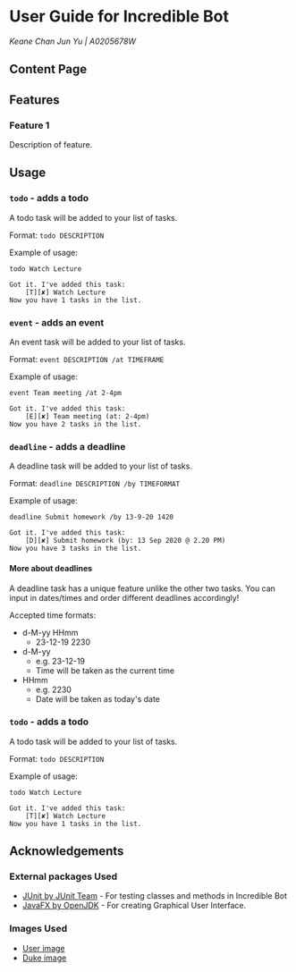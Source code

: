 # User Guide for Incredible Bot

*Keane Chan Jun Yu | A0205678W*

## Content Page

## Features 

### Feature 1 
Description of feature.

## Usage

### `todo` - adds a todo

A todo task will be added to your list of tasks.

Format: `todo DESCRIPTION`

Example of usage:

`todo Watch Lecture`

```
Got it. I've added this task:
    [T][✘] Watch Lecture
Now you have 1 tasks in the list.
```

### `event` - adds an event

An event task will be added to your list of tasks.

Format: `event DESCRIPTION /at TIMEFRAME`

Example of usage:

`event Team meeting /at 2-4pm`

```
Got it. I've added this task:
    [E][✘] Team meeting (at: 2-4pm)
Now you have 2 tasks in the list.
```

### `deadline` - adds a deadline

A deadline task will be added to your list of tasks.

Format: `deadline DESCRIPTION /by TIMEFORMAT`

Example of usage:

`deadline Submit homework /by 13-9-20 1420`

```
Got it. I've added this task:
    [D][✘] Submit homework (by: 13 Sep 2020 @ 2.20 PM)
Now you have 3 tasks in the list.
```

#### More about deadlines
A deadline task has a unique feature unlike the other two tasks. You can input in dates/times and order different
deadlines accordingly!

Accepted time formats:
- d-M-yy HHmm
    - 23-12-19 2230
- d-M-yy
    - e.g. 23-12-19
    - Time will be taken as the current time
- HHmm 
    - e.g. 2230
    - Date will be taken as today's date

### `todo` - adds a todo

A todo task will be added to your list of tasks.

Format: `todo DESCRIPTION`

Example of usage:

`todo Watch Lecture`

```
Got it. I've added this task:
    [T][✘] Watch Lecture
Now you have 1 tasks in the list.
```

## Acknowledgements

### External packages Used
- [JUnit by JUnit Team](https://github.com/junit-team/junit5/) - For testing classes and methods in Incredible Bot
- [JavaFX by OpenJDK](https://github.com/openjdk/jfx) - For creating Graphical User Interface.

### Images Used
- [User image](https://www.pngitem.com/middle/hbxJbTo_the-incredibles-2-mrs-incredible-png-by-metropolis/)
- [Duke image](https://www.pngitem.com/middle/xwTbRJ_incredibles-2-mr-incredible-png-clipart-png-download/)
